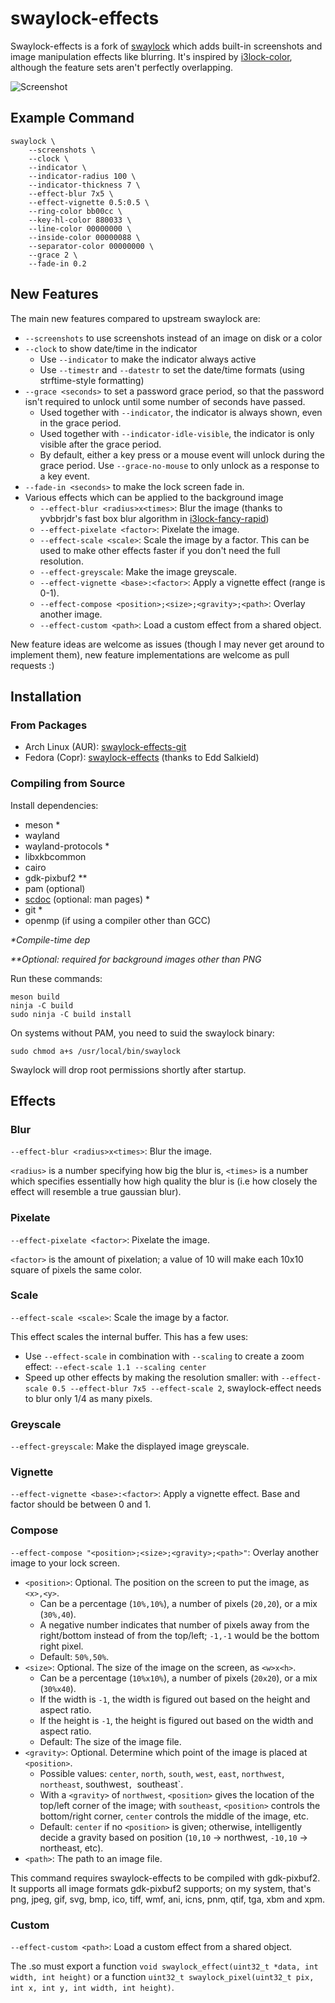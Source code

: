 # swaylock-effects

Swaylock-effects is a fork of [swaylock](https://github.com/swaywm/swaylock)
which adds built-in screenshots and image manipulation effects like blurring.
It's inspired by [i3lock-color](https://github.com/PandorasFox/i3lock-color),
although the feature sets aren't perfectly overlapping.

![Screenshot](https://raw.githubusercontent.com/mortie/swaylock-effects/master/screenshot.png)

## Example Command

	swaylock \
		--screenshots \
		--clock \
		--indicator \
		--indicator-radius 100 \
		--indicator-thickness 7 \
		--effect-blur 7x5 \
		--effect-vignette 0.5:0.5 \
		--ring-color bb00cc \
		--key-hl-color 880033 \
		--line-color 00000000 \
		--inside-color 00000088 \
		--separator-color 00000000 \
		--grace 2 \
		--fade-in 0.2

## New Features

The main new features compared to upstream swaylock are:

* `--screenshots` to use screenshots instead of an image on disk or a color
* `--clock` to show date/time in the indicator
	* Use `--indicator` to make the indicator always active
	* Use `--timestr` and `--datestr` to set the date/time formats
	  (using strftime-style formatting)
* `--grace <seconds>` to set a password grace period, so that the password
  isn't required to unlock until some number of seconds have passed.
	* Used together with `--indicator`, the indicator is always shown,
	  even in the grace period.
	* Used together with `--indicator-idle-visible`, the indicator is only
	  visible after the grace period.
	* By default, either a key press or a mouse event will unlock
	  during the grace period. Use `--grace-no-mouse` to only unlock
	  as a response to a key event.
* `--fade-in <seconds>` to make the lock screen fade in.
* Various effects which can be applied to the background image
	* `--effect-blur <radius>x<times>`: Blur the image (thanks to yvbbrjdr's
	  fast box blur algorithm in
	  [i3lock-fancy-rapid](https://github.com/yvbbrjdr/i3lock-fancy-rapid))
	* `--effect-pixelate <factor>`: Pixelate the image.
	* `--effect-scale <scale>`: Scale the image by a factor. This can be used
	  to make other effects faster if you don't need the full resolution.
	* `--effect-greyscale`: Make the image greyscale.
	* `--effect-vignette <base>:<factor>`: Apply a vignette effect (range is 0-1).
	* `--effect-compose <position>;<size>;<gravity>;<path>`: Overlay another image.
	* `--effect-custom <path>`: Load a custom effect from a shared object.

New feature ideas are welcome as issues (though I may never get around to
implement them), new feature implementations are welcome as pull requests :)

## Installation

### From Packages

* Arch Linux (AUR): [swaylock-effects-git](https://aur.archlinux.org/packages/swaylock-effects-git/)
* Fedora (Copr): [swaylock-effects](https://copr.fedorainfracloud.org/coprs/eddsalkield/swaylock-effects/)
  (thanks to Edd Salkield)

### Compiling from Source

Install dependencies:

* meson \*
* wayland
* wayland-protocols \*
* libxkbcommon
* cairo
* gdk-pixbuf2 \*\*
* pam (optional)
* [scdoc](https://git.sr.ht/~sircmpwn/scdoc) (optional: man pages) \*
* git \*
* openmp (if using a compiler other than GCC)

_\*Compile-time dep_

_\*\*Optional: required for background images other than PNG_

Run these commands:

	meson build
	ninja -C build
	sudo ninja -C build install

On systems without PAM, you need to suid the swaylock binary:

	sudo chmod a+s /usr/local/bin/swaylock

Swaylock will drop root permissions shortly after startup.

## Effects

### Blur

`--effect-blur <radius>x<times>`: Blur the image.

`<radius>` is a number specifying how big
the blur is, `<times>` is a number which specifies essentially how high quality the blur is
(i.e how closely the effect will resemble a true gaussian blur).

### Pixelate

`--effect-pixelate <factor>`: Pixelate the image.

`<factor>` is the amount of pixelation; a value of 10 will make each 10x10 square of pixels
the same color.

### Scale

`--effect-scale <scale>`: Scale the image by a factor.

This effect scales the internal buffer. This has a few uses:

* Use `--effect-scale` in combination with `--scaling` to create a zoom effect:
  `--efect-scale 1.1 --scaling center`
* Speed up other effects by making the resolution smaller: with
  `--effect-scale 0.5 --effect-blur 7x5 --effect-scale 2`, swaylock-effect needs to blur
  only 1/4 as many pixels.

### Greyscale

`--effect-greyscale`: Make the displayed image greyscale.

### Vignette

`--effect-vignette <base>:<factor>`: Apply a vignette effect.
Base and factor should be between 0 and 1.

### Compose

`--effect-compose "<position>;<size>;<gravity>;<path>"`: Overlay another image to your lock screen.

* `<position>`: Optional. The position on the screen to put the image, as `<x>,<y>`.
	* Can be a percentage (`10%,10%`), a number of pixels (`20,20`), or a mix (`30%,40`).
	* A negative number indicates that number of pixels away from the right/bottom instead of
	  from the top/left; `-1,-1` would be the bottom right pixel.
	* Default: `50%,50%`.
* `<size>`: Optional. The size of the image on the screen, as `<w>x<h>`.
	* Can be a percentage (`10%x10%`), a number of pixels (`20x20`), or a mix (`30%x40`).
	* If the width is `-1`, the width is figured out based on the height and aspect ratio.
	* If the height is `-1`, the height is figured out based on the width and aspect ratio.
	* Default: The size of the image file.
* `<gravity>`: Optional. Determine which point of the image is placed at `<position>`.
	* Possible values: `center`, `north`, `south`, `west`, `east`,
	  `northwest`, `northeast`, southwest`, `southeast`.
	* With a `<gravity>` of `northwest`, `<position>` gives the location of the top/left
	  corner of the image; with `southeast`, `<position>` controls the bottom/right corner,
	  `center` controls the middle of the image, etc.
	* Default: `center` if no `<position>` is given; otherwise, intelligently decide a gravity
	  based on position (`10,10` -> northwest, `-10,10` -> northeast, etc).
* `<path>`: The path to an image file.

This command requires swaylock-effects to be compiled with gdk-pixbuf2.
It supports all image formats gdk-pixbuf2 supports; on my system, that's
png, jpeg, gif, svg, bmp, ico, tiff, wmf, ani, icns, pnm, qtif, tga, xbm and xpm.

### Custom

`--effect-custom <path>`: Load a custom effect from a shared object.

The .so must export a function `void swaylock_effect(uint32_t *data, int width, int height)`
or a function `uint32_t swaylock_pixel(uint32_t pix, int x, int y, int width, int height)`.
